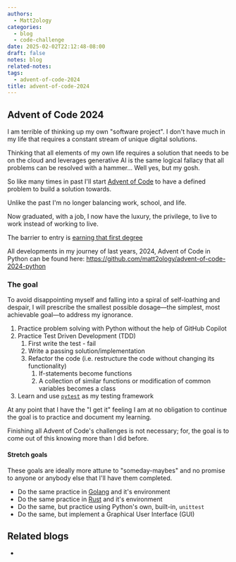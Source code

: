 ```yaml
---
authors:
  - Matt2ology
categories:
  - blog
  - code-challenge
date: 2025-02-02T22:12:48-08:00
draft: false
notes: blog
related-notes:
tags:
  - advent-of-code-2024
title: advent-of-code-2024
---
```


## Advent of Code 2024

<!-- [Propose edits or changes on GitHub](link to GitHub repo of file) -->

I am terrible of thinking up my own "software project". I don't have much in
my life that requires a constant stream of unique digital solutions.

Thinking that all elements of my own life requires a solution that needs
to be on the cloud and leverages generative AI is the same logical fallacy
that all problems can be resolved with a hammer... Well yes, but my gosh.

So like many times in past I'll start [Advent of Code](https://adventofcode.com/)
to have a defined problem to build a solution towards.

Unlike the past I'm no longer balancing work, school, and life.

Now graduated, with a job, I now have the luxury, the privilege, to live to
work instead of working to live.

The barrier to entry is [earning that first degree](https://www.ppic.org/publication/is-college-worth-it/#:~:text=Society%20benefits%20from%20higher%20education,-Higher%20education%20is&text=In%20addition%20to%20having%20higher,poverty%20or%20need%20social%20services.)

All developments in my journey of last years, 2024, Advent of Code in Python
can be found here: <https://github.com/matt2ology/advent-of-code-2024-python>

### The goal

To avoid disappointing myself and falling into a spiral of self-loathing
and despair, I will prescribe the smallest possible dosage—the simplest,
most achievable goal—to address my ignorance.

1. Practice problem solving with Python without the help of GitHub Copilot
2. Practice Test Driven Development (TDD)
   1. First write the test - fail
   2. Write a passing solution/implementation
   3. Refactor the code (i.e. restructure the code without changing its functionality)
      1. If-statements become functions
      2. A collection of similar functions or modification of common variables becomes a class
3. Learn and use [`pytest`](https://docs.pytest.org/en/stable/) as my testing framework

At any point that I have the "I get it" feeling I am at no obligation to
continue the goal is to practice and document my learning.

Finishing all Advent of Code's challenges is not necessary; for, the goal
is to come out of this knowing more than I did before.

#### Stretch goals

These goals are ideally more attune to "someday-maybes" and no promise
to anyone or anybody else that I'll have them completed.

- Do the same practice in [Golang](https://go.dev/) and it's environment
- Do the same practice in [Rust](https://www.rust-lang.org/) and it's environment
- Do the same, but practice using Python's own, built-in, `unittest`
- Do the same, but implement a Graphical User Interface (GUI)

## Related blogs

<!-- [Related blog post]({{< \ref "/post/blog/path_to_file.md" >}}) -->

-
